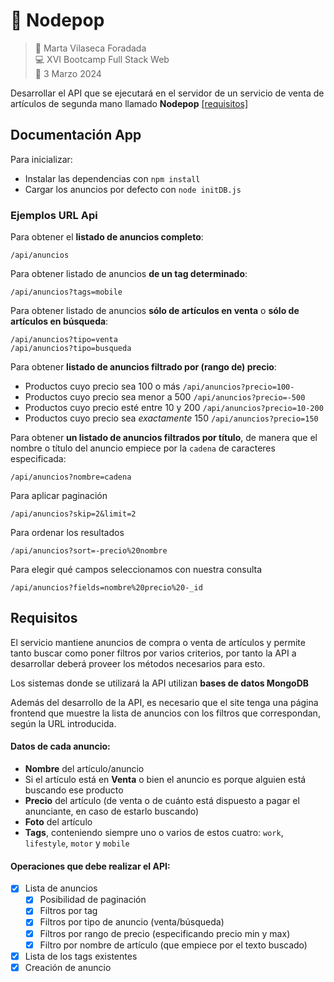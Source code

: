 # 🛒 Nodepop

> 👤 Marta Vilaseca Foradada  
> 💻 XVI Bootcamp Full Stack Web  
> 📅 3 Marzo 2024

Desarrollar el API que se ejecutará en el servidor de un servicio de venta de artículos de segunda mano llamado **Nodepop** [[requisitos]](#requisitos)

## Documentación App

Para inicializar:

- Instalar las dependencias con `npm install`
- Cargar los anuncios por defecto con `node initDB.js`

### Ejemplos URL Api

Para obtener el **listado de anuncios completo**:

```
/api/anuncios
```

Para obtener listado de anuncios **de un tag determinado**:

```
/api/anuncios?tags=mobile
```

Para obtener listado de anuncios **sólo de artículos en venta** o **sólo de artículos en búsqueda**:

```
/api/anuncios?tipo=venta
/api/anuncios?tipo=busqueda
```

Para obtener **listado de anuncios filtrado por (rango de) precio**:

- Productos cuyo precio sea 100 o más `/api/anuncios?precio=100-`
- Productos cuyo precio sea menor a 500 `/api/anuncios?precio=-500`
- Productos cuyo precio esté entre 10 y 200 `/api/anuncios?precio=10-200`
- Productos cuyo precio sea _exactamente_ 150 `/api/anuncios?precio=150`

Para obtener **un listado de anuncios filtrados por título**, de manera que el nombre o título del anuncio empiece por la `cadena` de caracteres especificada:

```
/api/anuncios?nombre=cadena
```

Para aplicar paginación

```
/api/anuncios?skip=2&limit=2
```

Para ordenar los resultados

```
/api/anuncios?sort=-precio%20nombre
```

Para elegir qué campos seleccionamos con nuestra consulta

```
/api/anuncios?fields=nombre%20precio%20-_id
```

## Requisitos

El servicio mantiene anuncios de compra o venta de artículos y permite tanto buscar como poner filtros por varios criterios, por tanto la API a desarrollar deberá proveer los métodos necesarios para esto.

Los sistemas donde se utilizará la API utilizan **bases de datos MongoDB**

Además del desarrollo de la API, es necesario que el site tenga una página frontend que muestre la lista de anuncios con los filtros que correspondan, según la URL introducida.

#### Datos de cada anuncio:

- **Nombre** del artículo/anuncio
- Si el artículo está en **Venta** o bien el anuncio es porque alguien está buscando ese producto
- **Precio** del artículo (de venta o de cuánto está dispuesto a pagar el anunciante, en caso de estarlo buscando)
- **Foto** del artículo
- **Tags**, conteniendo siempre uno o varios de estos cuatro: `work`, `lifestyle`, `motor` y `mobile`

#### Operaciones que debe realizar el API:

- [x] Lista de anuncios
  - [x] Posibilidad de paginación
  - [x] Filtros por tag
  - [x] Filtros por tipo de anuncio (venta/búsqueda)
  - [x] Filtros por rango de precio (especificando precio min y max)
  - [x] Filtro por nombre de artículo (que empiece por el texto buscado)
- [x] Lista de los tags existentes
- [x] Creación de anuncio
